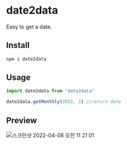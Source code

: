 # date2data
Easy to get a date.


## Install
```sh
npm i date2data
```

## Usage
```javascript
import date2data from "date2data"

date2data.getMonthly(2022, 3) //return date
```

## Preview

![스크린샷 2022-04-08 오전 11 21 01](https://user-images.githubusercontent.com/86063474/162350531-9affd640-3c1d-4b66-a57e-3665ec813ed9.png)
